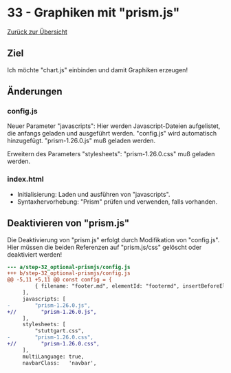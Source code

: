 33 - Graphiken mit "prism.js"
=============================

[Zurück zur Übersicht][MAIN]

Ziel
----

Ich möchte "chart.js" einbinden und damit Graphiken
erzeugen!

Änderungen
----------

### config.js

Neuer Parameter "javascripts": Hier werden Javascript-Dateien
aufgelistet, die anfangs geladen und ausgeführt werden.
"config.js" wird automatisch hinzugefügt. "prism-1.26.0.js"
muß geladen werden.

Erweitern des Parameters "stylesheets": "prism-1.26.0.css"
muß geladen werden.

### index.html

- Initialisierung: Laden und ausführen von "javascripts".
- Syntaxhervorhebung: "Prism" prüfen und verwenden, falls vorhanden.

Deaktivieren von "prism.js"
---------------------------

Die Deaktivierung von "prism.js" erfolgt durch Modifikation von "config.js". Hier müssen
die beiden Referenzen auf "prism.js/css" gelöscht oder deaktiviert werden!

```diff
--- a/step-32_optional-prismjs/config.js
+++ b/step-32_optional-prismjs/config.js
@@ -5,11 +5,11 @@ const config = {
         { filename: "footer.md", elementId: "footermd", insertBeforeElementId: "bottomid", isNavbar: true },
     ],
     javascripts: [
-        "prism-1.26.0.js",
+//        "prism-1.26.0.js",
     ],
     stylesheets: [
         "stuttgart.css",
-        "prism-1.26.0.css",
+//        "prism-1.26.0.css",
     ],
     multiLanguage: true,
     navbarClass:   'navbar',
```

[MAIN]:  ../README.md
[CHARTJS]: https://chartjs.org


